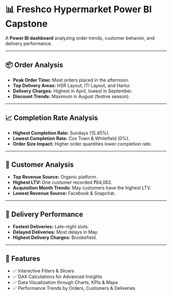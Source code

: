 
<h1>📊 Freshco Hypermarket Power BI Capstone</h1>
<p>A <b>Power BI dashboard</b> analyzing order trends, customer behavior, and delivery performance.</p>

<hr>

<h2>📦 Order Analysis</h2>
<ul>
    <li><b>Peak Order Time:</b> Most orders placed in the afternoon.</li>
    <li><b>Top Delivery Areas:</b> HSR Layout, ITI Layout, and Harlur.</li>
    <li><b>Delivery Charges:</b> Highest in April, lowest in September.</li>
    <li><b>Discount Trends:</b> Maximum in August (festive season).</li>
</ul>

<hr>

<h2>📈 Completion Rate Analysis</h2>
<ul>
    <li><b>Highest Completion Rate:</b> Sundays (15.45%).</li>
    <li><b>Lowest Completion Rate:</b> Cox Town & Whitefield (0%).</li>
    <li><b>Order Size Impact:</b> Higher order quantities lower completion rate.</li>
</ul>

<hr>

<h2>👥 Customer Analysis</h2>
<ul>
    <li><b>Top Revenue Source:</b> Organic platform.</li>
    <li><b>Highest LTV:</b> One customer recorded ₹64,062.</li>
    <li><b>Acquisition Month Trends:</b> May customers have the highest LTV.</li>
    <li><b>Lowest Revenue Source:</b> Facebook & Snapchat.</li>
</ul>

<hr>

<h2>🚚 Delivery Performance</h2>
<ul>
    <li><b>Fastest Deliveries:</b> Late-night slots.</li>
    <li><b>Delayed Deliveries:</b> Most delays in May.</li>
    <li><b>Highest Delivery Charges:</b> Brookefield.</li>
</ul>

<hr>

<h2>📌 Features</h2>
<ul>
    <li>✅ Interactive Filters & Slicers</li>
    <li>✅ DAX Calculations for Advanced Insights</li>
    <li>✅ Data Visualization through Charts, KPIs & Maps</li>
    <li>✅ Performance Trends by Orders, Customers & Deliveries</li>
</ul>

</body>
</html>
